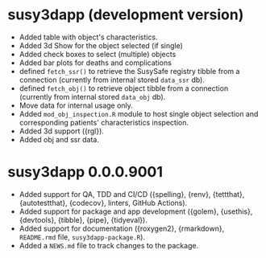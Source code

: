 # susy3dapp (development version)

* Added table with object's characteristics.
* Added 3d Show for the object selected (if single)
* Added check boxes to select (multiple) objects
* Added bar plots for deaths and complications
* defined `fetch_ssr()` to retrieve the SusySafe registry tibble from a
  connection (currently from internal stored `data_ssr` db).
* defined `fetch_obj()` to retrieve object tibble from a connection
  (currently from internal stored `data_obj` db).
* Move data for internal usage only.
* Added `mod_obj_inspection.R` module to host single object selection 
  and corresponding patients' characteristics inspection.
* Added 3d support ({rgl}).
* Added obj and ssr data.

# susy3dapp 0.0.0.9001

* Added support for QA, TDD and CI/CD ({spelling}, {renv}, {tettthat},
  {autotestthat}, {codecov}, linters, GitHub Actions).
* Added support for package and app development ({golem}, {usethis},
  {devtools}, {tibble}, {pipe}, {tidyeval}).
* Added support for documentation ({roxygen2}, {rmarkdown},
  `README.rmd` file, `susy3dapp-package.R`).
* Added a `NEWS.md` file to track changes to the package.
